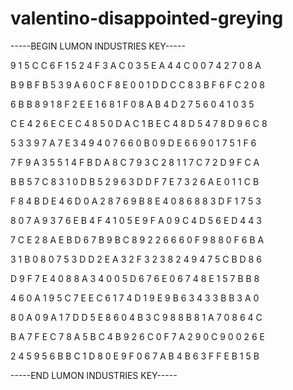 # valentino-disappointed-greying

-----BEGIN LUMON INDUSTRIES KEY-----

9 1 5 C C 6 F 1 5 2 4 F 3 A C 0 3 5 E A 4 4 C 0 0 7 4 2 7 0 8 A

B 9 B F B 5 3 9 A 6 0 C F 8 E 0 0 1 D D C C 8 3 B F 6 F C 2 0 8

6 B B 8 9 1 8 F 2 E E 1 6 8 1 F 0 8 A B 4 D 2 7 5 6 0 4 1 0 3 5

C E 4 2 6 E C E C 4 8 5 0 D A C 1 B E C 4 8 D 5 4 7 8 D 9 6 C 8

5 3 3 9 7 A 7 E 3 4 9 4 0 7 6 6 0 B 0 9 D E 6 6 9 0 1 7 5 1 F 6

7 F 9 A 3 5 5 1 4 F B D A 8 C 7 9 3 C 2 8 1 1 7 C 7 2 D 9 F C A

B B 5 7 C 8 3 1 0 D B 5 2 9 6 3 D D F 7 E 7 3 2 6 A E 0 1 1 C B

F 8 4 B D E 4 6 D 0 A 2 8 7 6 9 B 8 E 4 0 8 6 8 8 3 D F 1 7 5 3

8 0 7 A 9 3 7 6 E B 4 F 4 1 0 5 E 9 F A 0 9 C 4 D 5 6 E D 4 4 3

7 C E 2 8 A E B D 6 7 B 9 B C 8 9 2 2 6 6 6 0 F 9 8 8 0 F 6 B A

3 1 B 0 8 0 7 5 3 D D 2 E A 3 2 F 3 2 3 8 2 4 9 4 7 5 C B D 8 6

D 9 F 7 E 4 0 8 8 A 3 4 0 0 5 D 6 7 6 E 0 6 7 4 8 E 1 5 7 B B 8

4 6 0 A 1 9 5 C 7 E E C 6 1 7 4 D 1 9 E 9 B 6 3 4 3 3 B B 3 A 0

8 0 A 0 9 A 1 7 D D 5 E 8 6 0 4 B 3 C 9 8 8 B 8 1 A 7 0 8 6 4 C

B A 7 F E C 7 8 A 5 B C 4 B 9 2 6 C 0 F 7 A 2 9 0 C 9 0 0 2 6 E

2 4 5 9 5 6 B B C 1 D 8 0 E 9 F 0 6 7 A B 4 B 6 3 F F E B 1 5 B

-----END LUMON INDUSTRIES KEY-----

